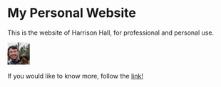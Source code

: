 # My Personal Website

This is the website of Harrison Hall, for professional and personal use.

<img src="images/newprofile.jpg" width="50vw" height="auto" border-radius="50%">

If you would like to know more, follow the [link!](https://www.harrisonchristianhall.com)

